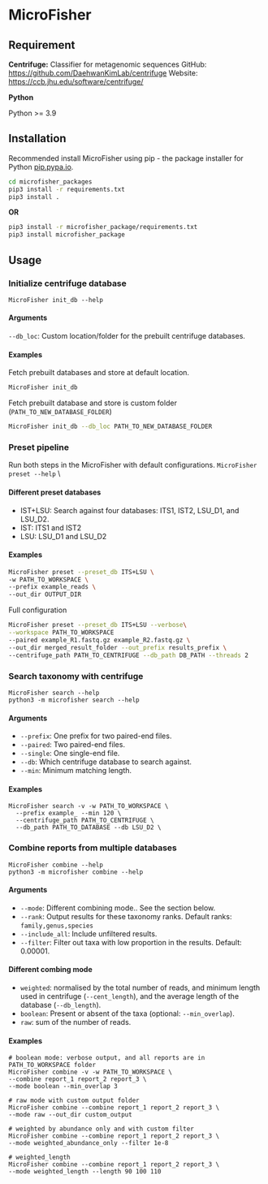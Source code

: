 # MicroFisher

## Requirement
**Centrifuge:** Classifier for metagenomic sequences
GitHub: https://github.com/DaehwanKimLab/centrifuge
Website: https://ccb.jhu.edu/software/centrifuge/

**Python**

Python >= 3.9



## Installation
Recommended install MicroFisher using pip - the package installer for Python [pip.pypa.io](pip.pypa.io).
```bash
cd microfisher_packages
pip3 install -r requirements.txt
pip3 install .
```
**OR**
```bash
pip3 install -r microfisher_package/requirements.txt
pip3 install microfisher_package
```

## Usage
### Initialize centrifuge database
`MicroFisher init_db --help`
#### Arguments
`--db_loc`: Custom location/folder for the prebuilt centrifuge databases.

#### Examples
Fetch prebuilt databases and store at default location.
```bash
MicroFisher init_db
```
Fetch prebuilt database and store is custom folder (`PATH_TO_NEW_DATABASE_FOLDER`)
```bash
MicroFisher init_db --db_loc PATH_TO_NEW_DATABASE_FOLDER
```

### Preset pipeline
Run both steps in the MicroFisher with default configurations.
`MicroFisher preset --help` \

#### Different preset databases
- IST+LSU: Search against four databases: ITS1, IST2, LSU_D1, and LSU_D2.
- IST: ITS1 and IST2
- LSU: LSU_D1 and LSU_D2

#### Examples
```bash
MicroFisher preset --preset_db ITS+LSU \
-w PATH_TO_WORKSPACE \
--prefix example_reads \
--out_dir OUTPUT_DIR 
```
Full configuration
```bash
MicroFisher preset --preset_db ITS+LSU --verbose\
--workspace PATH_TO_WORKSPACE
--paired example_R1.fastq.gz example_R2.fastq.gz \ 
--out_dir merged_result_folder --out_prefix results_prefix \
--centrifuge_path PATH_TO_CENTRIFUGE --db_path DB_PATH --threads 2
```

### Search taxonomy with centrifuge
`MicroFisher search --help` \
`python3 -m microfisher search --help`

#### Arguments
- `--prefix`: One prefix for two paired-end files.
- `--paired`: Two paired-end files.
- `--single`: One single-end file.
- `--db`: Which centrifuge database to search against.
- `--min`: Minimum matching length.


#### Examples
```
MicroFisher search -v -w PATH_TO_WORKSPACE \
  --prefix example_ --min 120 \
  --centrifuge_path PATH_TO_CENTRIFUGE \
  --db_path PATH_TO_DATABASE --db LSU_D2 \
```



### Combine reports from multiple databases
`MicroFisher combine --help` \
`python3 -m microfisher combine --help`


#### Arguments
- `--mode`: Different combining mode.. See the section below.
- `--rank`: Output results for these taxonomy ranks. Default ranks: `family,genus,species`
- `--include_all`: Include unfiltered results.
- `--filter`: Filter out taxa with low proportion in the results. Default: 0.00001.
  
  
#### Different combing mode
- `weighted`: normalised by the total number of reads, and
    minimum length used in centrifuge (`--cent_length`), and the average
    length of the database (`--db_length`).
- `boolean`: Present or absent of the taxa (optional: `--min_overlap`).
- `raw`: sum of the number of reads.


#### Examples

```
# boolean mode: verbose output, and all reports are in PATH_TO_WORKSPACE folder
MicroFisher combine -v -w PATH_TO_WORKSPACE \
--combine report_1 report_2 report_3 \
--mode boolean --min_overlap 3

# raw mode with custom output folder
MicroFisher combine --combine report_1 report_2 report_3 \
--mode raw --out_dir custom_output

# weighted by abundance only and with custom filter
MicroFisher combine --combine report_1 report_2 report_3 \
--mode weighted_abundance_only --filter 1e-8

# weighted_length
MicroFisher combine --combine report_1 report_2 report_3 \
--mode weighted_length --length 90 100 110
```
